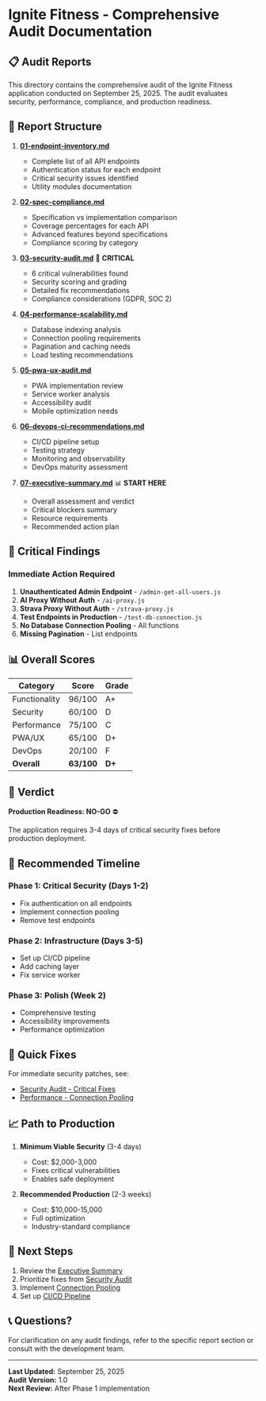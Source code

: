 # Ignite Fitness - Comprehensive Audit Documentation

## 📋 Audit Reports

This directory contains the comprehensive audit of the Ignite Fitness application conducted on September 25, 2025. The audit evaluates security, performance, compliance, and production readiness.

## 📁 Report Structure

1. **[01-endpoint-inventory.md](./01-endpoint-inventory.md)**
   - Complete list of all API endpoints
   - Authentication status for each endpoint
   - Critical security issues identified
   - Utility modules documentation

2. **[02-spec-compliance.md](./02-spec-compliance.md)**
   - Specification vs implementation comparison
   - Coverage percentages for each API
   - Advanced features beyond specifications
   - Compliance scoring by category

3. **[03-security-audit.md](./03-security-audit.md)** 🔴 **CRITICAL**
   - 6 critical vulnerabilities found
   - Security scoring and grading
   - Detailed fix recommendations
   - Compliance considerations (GDPR, SOC 2)

4. **[04-performance-scalability.md](./04-performance-scalability.md)**
   - Database indexing analysis
   - Connection pooling requirements
   - Pagination and caching needs
   - Load testing recommendations

5. **[05-pwa-ux-audit.md](./05-pwa-ux-audit.md)**
   - PWA implementation review
   - Service worker analysis
   - Accessibility audit
   - Mobile optimization needs

6. **[06-devops-ci-recommendations.md](./06-devops-ci-recommendations.md)**
   - CI/CD pipeline setup
   - Testing strategy
   - Monitoring and observability
   - DevOps maturity assessment

7. **[07-executive-summary.md](./07-executive-summary.md)** 📊 **START HERE**
   - Overall assessment and verdict
   - Critical blockers summary
   - Resource requirements
   - Recommended action plan

## 🚨 Critical Findings

### Immediate Action Required

1. **Unauthenticated Admin Endpoint** - `/admin-get-all-users.js`
2. **AI Proxy Without Auth** - `/ai-proxy.js`
3. **Strava Proxy Without Auth** - `/strava-proxy.js`
4. **Test Endpoints in Production** - `/test-db-connection.js`
5. **No Database Connection Pooling** - All functions
6. **Missing Pagination** - List endpoints

## 📊 Overall Scores

| Category | Score | Grade |
|----------|-------|-------|
| Functionality | 96/100 | A+ |
| Security | 60/100 | D |
| Performance | 75/100 | C |
| PWA/UX | 65/100 | D+ |
| DevOps | 20/100 | F |
| **Overall** | **63/100** | **D+** |

## 🎯 Verdict

**Production Readiness: NO-GO** ⛔

The application requires 3-4 days of critical security fixes before production deployment.

## 📅 Recommended Timeline

### Phase 1: Critical Security (Days 1-2)
- Fix authentication on all endpoints
- Implement connection pooling
- Remove test endpoints

### Phase 2: Infrastructure (Days 3-5)
- Set up CI/CD pipeline
- Add caching layer
- Fix service worker

### Phase 3: Polish (Week 2)
- Comprehensive testing
- Accessibility improvements
- Performance optimization

## 🔧 Quick Fixes

For immediate security patches, see:
- [Security Audit - Critical Fixes](./03-security-audit.md#-critical-security-vulnerabilities)
- [Performance - Connection Pooling](./04-performance-scalability.md#-connection-pooling-issue)

## 📈 Path to Production

1. **Minimum Viable Security** (3-4 days)
   - Cost: $2,000-3,000
   - Fixes critical vulnerabilities
   - Enables safe deployment

2. **Recommended Production** (2-3 weeks)
   - Cost: $10,000-15,000
   - Full optimization
   - Industry-standard compliance

## 🤝 Next Steps

1. Review the [Executive Summary](./07-executive-summary.md)
2. Prioritize fixes from [Security Audit](./03-security-audit.md)
3. Implement [Connection Pooling](./04-performance-scalability.md#-connection-pooling-issue)
4. Set up [CI/CD Pipeline](./06-devops-ci-recommendations.md#github-actions-cicd-pipeline)

## 📞 Questions?

For clarification on any audit findings, refer to the specific report section or consult with the development team.

---

**Last Updated:** September 25, 2025  
**Audit Version:** 1.0  
**Next Review:** After Phase 1 implementation
